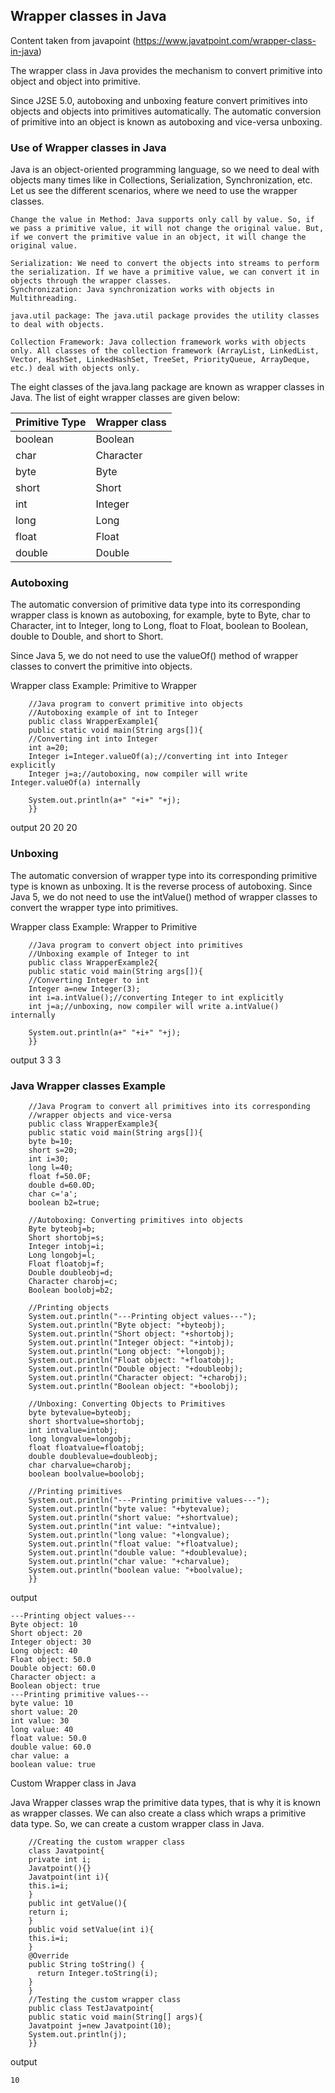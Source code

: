 
## Wrapper classes in Java
Content taken from javapoint (https://www.javatpoint.com/wrapper-class-in-java)

The wrapper class in Java provides the mechanism to convert primitive into object and object into primitive.

Since J2SE 5.0, autoboxing and unboxing feature convert primitives into objects and objects into primitives automatically. The automatic conversion of primitive into an object is known as autoboxing and vice-versa unboxing.

### Use of Wrapper classes in Java

Java is an object-oriented programming language, so we need to deal with objects many times like in Collections, Serialization, Synchronization, etc. Let us see the different scenarios, where we need to use the wrapper classes.

    Change the value in Method: Java supports only call by value. So, if we pass a primitive value, it will not change the original value. But, if we convert the primitive value in an object, it will change the original value.

    Serialization: We need to convert the objects into streams to perform the serialization. If we have a primitive value, we can convert it in objects through the wrapper classes.
    Synchronization: Java synchronization works with objects in Multithreading.

    java.util package: The java.util package provides the utility classes to deal with objects.

    Collection Framework: Java collection framework works with objects only. All classes of the collection framework (ArrayList, LinkedList, Vector, HashSet, LinkedHashSet, TreeSet, PriorityQueue, ArrayDeque, etc.) deal with objects only.

The eight classes of the java.lang package are known as wrapper classes in Java. The list of eight wrapper classes are given below:

| Primitive Type |	Wrapper class|
| ------------- | ------------- |
| boolean |	Boolean |
| char | Character |
| byte |	Byte |
| short | Short |
| int | Integer |
| long |	Long |
| float |	Float |
| double |	Double |


### Autoboxing

The automatic conversion of primitive data type into its corresponding wrapper class is known as autoboxing, for example, byte to Byte, char to Character, int to Integer, long to Long, float to Float, boolean to Boolean, double to Double, and short to Short.

Since Java 5, we do not need to use the valueOf() method of wrapper classes to convert the primitive into objects.

Wrapper class Example: Primitive to Wrapper

```
    //Java program to convert primitive into objects  
    //Autoboxing example of int to Integer  
    public class WrapperExample1{  
    public static void main(String args[]){  
    //Converting int into Integer  
    int a=20;  
    Integer i=Integer.valueOf(a);//converting int into Integer explicitly  
    Integer j=a;//autoboxing, now compiler will write Integer.valueOf(a) internally  
      
    System.out.println(a+" "+i+" "+j);  
    }}  
```

output
    20 20 20

### Unboxing

The automatic conversion of wrapper type into its corresponding primitive type is known as unboxing. It is the reverse process of autoboxing. Since Java 5, we do not need to use the intValue() method of wrapper classes to convert the wrapper type into primitives.

Wrapper class Example: Wrapper to Primitive

```
    //Java program to convert object into primitives  
    //Unboxing example of Integer to int  
    public class WrapperExample2{    
    public static void main(String args[]){    
    //Converting Integer to int    
    Integer a=new Integer(3);    
    int i=a.intValue();//converting Integer to int explicitly  
    int j=a;//unboxing, now compiler will write a.intValue() internally    
        
    System.out.println(a+" "+i+" "+j);    
    }}    
```
output
    3 3 3


### Java Wrapper classes Example

```
    //Java Program to convert all primitives into its corresponding   
    //wrapper objects and vice-versa  
    public class WrapperExample3{  
    public static void main(String args[]){  
    byte b=10;  
    short s=20;  
    int i=30;  
    long l=40;  
    float f=50.0F;  
    double d=60.0D;  
    char c='a';  
    boolean b2=true;  
      
    //Autoboxing: Converting primitives into objects  
    Byte byteobj=b;  
    Short shortobj=s;  
    Integer intobj=i;  
    Long longobj=l;  
    Float floatobj=f;  
    Double doubleobj=d;  
    Character charobj=c;  
    Boolean boolobj=b2;  
      
    //Printing objects  
    System.out.println("---Printing object values---");  
    System.out.println("Byte object: "+byteobj);  
    System.out.println("Short object: "+shortobj);  
    System.out.println("Integer object: "+intobj);  
    System.out.println("Long object: "+longobj);  
    System.out.println("Float object: "+floatobj);  
    System.out.println("Double object: "+doubleobj);  
    System.out.println("Character object: "+charobj);  
    System.out.println("Boolean object: "+boolobj);  
      
    //Unboxing: Converting Objects to Primitives  
    byte bytevalue=byteobj;  
    short shortvalue=shortobj;  
    int intvalue=intobj;  
    long longvalue=longobj;  
    float floatvalue=floatobj;  
    double doublevalue=doubleobj;  
    char charvalue=charobj;  
    boolean boolvalue=boolobj;  
      
    //Printing primitives  
    System.out.println("---Printing primitive values---");  
    System.out.println("byte value: "+bytevalue);  
    System.out.println("short value: "+shortvalue);  
    System.out.println("int value: "+intvalue);  
    System.out.println("long value: "+longvalue);  
    System.out.println("float value: "+floatvalue);  
    System.out.println("double value: "+doublevalue);  
    System.out.println("char value: "+charvalue);  
    System.out.println("boolean value: "+boolvalue);  
    }}  

```
output

```
---Printing object values---
Byte object: 10
Short object: 20
Integer object: 30
Long object: 40
Float object: 50.0
Double object: 60.0
Character object: a
Boolean object: true
---Printing primitive values---
byte value: 10
short value: 20
int value: 30
long value: 40
float value: 50.0
double value: 60.0
char value: a
boolean value: true
```

Custom Wrapper class in Java

Java Wrapper classes wrap the primitive data types, that is why it is known as wrapper classes. We can also create a class which wraps a primitive data type. So, we can create a custom wrapper class in Java.

```
    //Creating the custom wrapper class  
    class Javatpoint{  
    private int i;  
    Javatpoint(){}  
    Javatpoint(int i){  
    this.i=i;  
    }  
    public int getValue(){  
    return i;  
    }  
    public void setValue(int i){  
    this.i=i;  
    }  
    @Override  
    public String toString() {  
      return Integer.toString(i);  
    }  
    }  
    //Testing the custom wrapper class  
    public class TestJavatpoint{  
    public static void main(String[] args){  
    Javatpoint j=new Javatpoint(10);  
    System.out.println(j);  
    }}  
```
output

    10

